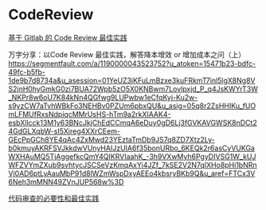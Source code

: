 # CodeReview


[基于 Gitlab 的 Code Review 最佳实践](https://zhuanlan.zhihu.com/p/257857632)

万字分享：以Code Review 最佳实践，解答降本增效 or 增加成本之问（上）
https://segmentfault.com/a/1190000043523752?u_atoken=15471b23-bdfc-49fc-b5fb-1de9b7d8734a&u_asession=01YeUZ3jKFuLmBzxe3kuFRkmT7inl5lgX8Ng8VS2jnH0hyGmkG0zi7BUA72Wpb5zO5X0KNBwm7Lovlpxjd_P_q4JsKWYrT3W_NKPr8w6oU7K84kNn4QGfwg9LUPwbw1eCfqKyj-Ku2w-s9yzCW7aTvhWBkFo3NEHBv0PZUm6pbxQU&u_asig=05q8r2ZsHHIKu_fUOmLFMUfRxsNdpiqcMMrUsHS-hTm9a2rkXIAAK4-esbXllcck13M1y63BNcJkjChEdCCmqA6eDuy0gD6Lj3fGVKAVGWSK8nDCt24GdGLXqbW-sI5Xireg4XXrCEem-GEcPpGCh8YE4qAc4ZxMwd23YEztaTmDb9JS7q8ZD7Xtz2Ly-b0kmuyAKRFSVJkkdwVUnyHAIJzUIA6f35bonURbo_6KEQk2r6asCyVUKGaWXHAuMQ5TjAggefkcQmY4QIKRVIaahK_-3h9VXwMyh6PgyDIVSG1W_kUJWFZVYmZXub9svhtycJSCSeVzKmqAxYi4JZf_7kSE2V2N7qIXHo8pHi1bNRnVj0AD6ptLyAauMbP91d8lWZmWspDxyAEEo4kbsryBKb9Q&u_aref=FTCx3V6Neh3mMNN49ZVnJUP568w%3D

[代码审查的必要性和最佳实践](https://developer.aliyun.com/article/788386)
